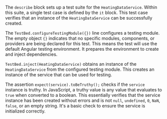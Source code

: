 The `describe` block sets up a test suite for the `HeatingDataService`. Within this suite, a single test case is defined by the `it` block. This test case verifies that an instance of the `HeatingDataService` can be successfully created. 

The `TestBed.configureTestingModule({})` line configures a testing module. The empty object `{}` indicates that no specific modules, components, or providers are being declared for this test. This means the test will use the default Angular testing environment. It prepares the environment to create and inject dependencies.

`TestBed.inject(HeatingDataService)` obtains an instance of the `HeatingDataService` from the configured testing module. This creates an instance of the service that can be used for testing.

The assertion `expect(service).toBeTruthy();` checks if the `service` instance is truthy.  In JavaScript, a truthy value is any value that evaluates to `true` when converted to a boolean. This essentially verifies that the service instance has been created without errors and is not `null`, `undefined`, `0`, `NaN`, `false`, or an empty string. It's a basic check to ensure the service is initialized correctly.